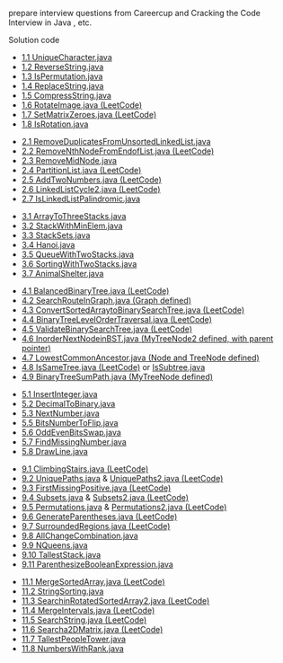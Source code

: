prepare interview questions from Careercup and Cracking the Code Interview in Java , etc.

<h>Solution code</h>

<ul>
<li><a href="https://github.com/yao23/InterviewPreparation/blob/master/src/UniqueCharacter.java">1.1 UniqueCharacter.java</a></li>
<li><a href="https://github.com/yao23/InterviewPreparation/blob/master/src/ReverseString.java">1.2 ReverseString.java</a></li>
<li><a href="https://github.com/yao23/InterviewPreparation/blob/master/src/IsPermutation.java">1.3 IsPermutation.java</a></li>
<li><a href="https://github.com/yao23/InterviewPreparation/blob/master/src/ReplaceString.java">1.4 ReplaceString.java</a></li>
<li><a href="https://github.com/yao23/InterviewPreparation/blob/master/src/CompressString.java" >1.5 CompressString.java</a></li>
<li><a href="https://github.com/yao23/Leetcode/blob/master/src/RotateImage.java">1.6 RotateImage.java (LeetCode)</a></li>
<li><a href="https://github.com/yao23/Leetcode/blob/master/src/SetMatrixZeroes.java">1.7 SetMatrixZeroes.java (LeetCode)</a></li>
<li><a href="https://github.com/yao23/InterviewPreparation/blob/master/src/IsRotation.java">1.8 IsRotation.java</a></li>
</ul>

<ul>
<li><a href="https://github.com/yao23/InterviewPreparation/blob/master/src/RemoveDuplicatesFromUnsortedLinkedList.java">2.1 RemoveDuplicatesFromUnsortedLinkedList.java</a></li>
<li><a href="https://github.com/yao23/Leetcode/blob/master/src/RemoveNthNodeFromEndofList.java">2.2 RemoveNthNodeFromEndofList.java (LeetCode)</a></li>
<li><a href="https://github.com/yao23/InterviewPreparation/blob/master/src/RemoveMidNode.java">2.3 RemoveMidNode.java</a></li>
<li><a href="https://github.com/yao23/Leetcode/blob/master/src/PartitionList.java">2.4 PartitionList.java (LeetCode)</a></li>
<li><a href="https://github.com/yao23/Leetcode/blob/master/src/AddTwoNumbers.java">2.5 AddTwoNumbers.java (LeetCode)</a></li>
<li><a href="https://github.com/yao23/Leetcode/blob/master/src/LinkedListCycle2.java">2.6 LinkedListCycle2.java (LeetCode)</a></li>
<li><a href="https://github.com/yao23/InterviewPreparation/blob/master/src/IsLinkedListPalindromic.java">2.7 IsLinkedListPalindromic.java</a></li> 
</ul>

<ul>
<li><a href="https://github.com/yao23/InterviewPreparation/blob/master/src/ArrayToThreeStacks.java">3.1 ArrayToThreeStacks.java</a></li>
<li><a href="https://github.com/yao23/InterviewPreparation/blob/master/src/StackWithMinElem.java">3.2 StackWithMinElem.java</a></li>
<li><a href="https://github.com/yao23/InterviewPreparation/blob/master/src/StackSets.java">3.3 StackSets.java</a></li>
<li><a href="https://github.com/yao23/InterviewPreparation/blob/master/src/Hanoi.java">3.4 Hanoi.java</a></li>
<li><a href="https://github.com/yao23/InterviewPreparation/blob/master/src/QueueWithTwoStacks.java">3.5 QueueWithTwoStacks.java</a></li>
<li><a href="https://github.com/yao23/InterviewPreparation/blob/master/src/SortingWithTwoStacks.java">3.6 SortingWithTwoStacks.java</a></li>
<li><a href="https://github.com/yao23/InterviewPreparation/blob/master/src/AnimalShelter.java">3.7 AnimalShelter.java</a></li>
</ul>

<ul>
<li><a href="https://github.com/yao23/Leetcode/blob/master/src/BalancedBinaryTree.java" >4.1 BalancedBinaryTree.java (LeetCode)</a></li> 
<li><a href="https://github.com/yao23/InterviewPreparation/blob/master/src/SearchRouteInGraph.java" >4.2 SearchRouteInGraph.java (Graph defined)</a></li>
<li><a href="https://github.com/yao23/Leetcode/blob/master/src/ConvertSortedArraytoBinarySearchTree.java" >4.3 ConvertSortedArraytoBinarySearchTree.java (LeetCode)</a></li>
<li><a href="https://github.com/yao23/Leetcode/blob/master/src/BinaryTreeLevelOrderTraversal.java" >4.4 BinaryTreeLevelOrderTraversal.java (LeetCode)</a></li>
<li><a href="https://github.com/yao23/Leetcode/blob/master/src/ValidateBinarySearchTree.java" >4.5 ValidateBinarySearchTree.java (LeetCode)</a></li>
<li><a href="https://github.com/yao23/InterviewPreparation/blob/master/src/InorderNextNodeinBST.java" >4.6 InorderNextNodeinBST.java (MyTreeNode2 defined, with parent pointer)</a></li>
<li><a href="https://github.com/yao23/InterviewPreparation/blob/master/src/LowestCommonAncestor.java" >4.7 LowestCommonAncestor.java (Node and TreeNode defined)</a></li>
<li><a href="https://github.com/yao23/Leetcode/blob/master/src/IsSameTree.java" >4.8 IsSameTree.java (LeetCode)</a> or <a href="https://github.com/yao23/InterviewPreparation/blob/master/src/IsSubtree.java">IsSubtree.java</a></li>
<li><a href="https://github.com/yao23/InterviewPreparation/blob/master/src/BinaryTreeSumPath.java" >4.9 BinaryTreeSumPath.java (MyTreeNode defined)</a></li>
</ul>

<ul>
<li><a href="https://github.com/yao23/InterviewPreparation/blob/master/src/InsertInteger.java">5.1 InsertInteger.java</a></li>
<li><a href="https://github.com/yao23/InterviewPreparation/blob/master/src/DecimalToBinary.java">5.2 DecimalToBinary.java</a></li>
<li><a href="https://github.com/yao23/InterviewPreparation/blob/master/src/NextNumber.java">5.3 NextNumber.java</a></li>
<li><a href="https://github.com/yao23/InterviewPreparation/blob/master/src/BitsNumberToFlip.java">5.5 BitsNumberToFlip.java</a></li>
<li><a href="https://github.com/yao23/InterviewPreparation/blob/master/src/OddEvenBitsSwap.java">5.6 OddEvenBitsSwap.java</a></li>
<li><a href="https://github.com/yao23/InterviewPreparation/blob/master/src/FindMissingNumber.java">5.7 FindMissingNumber.java</a></li>
<li><a href="https://github.com/yao23/InterviewPreparation/blob/master/src/DrawLine.java">5.8 DrawLine.java</a></li>
</ul>

<ul>
<li><a href="https://github.com/yao23/Leetcode/blob/master/src/ClimbingStairs.java">9.1 ClimbingStairs.java (LeetCode)</a></li>
<li><a href="https://github.com/yao23/Leetcode/blob/master/src/UniquePaths.java">9.2 UniquePaths.java</a> & <a href="https://github.com/yao23/Leetcode/blob/master/src/UniquePaths2.java">UniquePaths2.java (LeetCode)</a></li>
<li><a href="https://github.com/yao23/Leetcode/blob/master/src/FirstMissingPositive.java">9.3 FirstMissingPositive.java (LeetCode)</a></li>
<li><a href="https://github.com/yao23/Leetcode/blob/master/src/Subsets.java">9.4 Subsets.java</a> & <a href="https://github.com/yao23/Leetcode/blob/master/src/Subsets2.java">Subsets2.java (LeetCode)</a></li>
<li><a href="https://github.com/yao23/Leetcode/blob/master/src/Permutations.java">9.5 Permutations.java</a> & <a href="https://github.com/yao23/Leetcode/blob/master/src/Permutations2.java">Permutations2.java (LeetCode)</a></li>
<li><a href="https://github.com/yao23/Leetcode/blob/master/src/GenerateParentheses.java">9.6 GenerateParentheses.java (LeetCode)</a></li>
<li><a href="https://github.com/yao23/Leetcode/blob/master/src/SurroundedRegions.java">9.7 SurroundedRegions.java (LeetCode)</a></li>
<li><a href="https://github.com/yao23/InterviewPreparation/blob/master/src/AllChangeCombination.java">9.8 AllChangeCombination.java</a></li>
<li><a href="https://github.com/yao23/Leetcode/blob/master/src/NQueens.java">9.9 NQueens.java</a></li>
<li><a href="https://github.com/yao23/InterviewPreparation/blob/master/src/TallestStack.java">9.10 TallestStack.java</a></li>
<li><a href="https://github.com/yao23/InterviewPreparation/blob/master/src/ParenthesizeBooleanExpression.java" >9.11 ParenthesizeBooleanExpression.java</a></li>
</ul>

<ul>
<li><a href="https://github.com/yao23/Leetcode/blob/master/src/MergeSortedArray.java">11.1 MergeSortedArray.java (LeetCode)</a></li>
<li><a href="https://github.com/yao23/InterviewPreparation/blob/master/src/StringSorting.java">11.2 StringSorting.java</a></li>
<li><a href="https://github.com/yao23/Leetcode/blob/master/src/SearchinRotatedSortedArray2.java">11.3 SearchinRotatedSortedArray2.java (LeetCode)</a></li>
<li><a href="https://github.com/yao23/Leetcode/blob/master/src/MergeIntervals.java">11.4 MergeIntervals.java (LeetCode)</a></li>
<li><a href="https://github.com/yao23/Leetcode/blob/master/src/SearchString.java">11.5 SearchString.java (LeetCode)</a></li>
<li><a href="https://github.com/yao23/Leetcode/blob/master/src/Searcha2DMatrix.java">11.6 Searcha2DMatrix.java (LeetCode)</a></li>
<li><a href="https://github.com/yao23/InterviewPreparation/blob/master/src/TallestPeopleTower.java">11.7 TallestPeopleTower.java</a></li>
<li><a href="https://github.com/yao23/InterviewPreparation/blob/master/src/NumbersWithRank.java">11.8 NumbersWithRank.java</a></li>
</ul>
